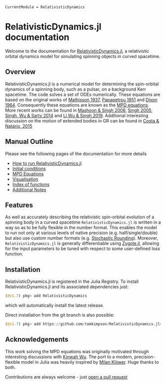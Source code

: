 ```@meta
CurrentModule = RelativisticDynamics
```

# RelativisticDynamics.jl documentation

Welcome to the documentation for [RelativisticDynamics.jl](https://github.com/tomkimpson/RelativisticDynamics.jl), a relativistic orbital dynamics model for simulating spinning objects in curved spacetime.

## Overview
RelativisticDynamics.jl is a numerical model for determining the spin-orbital dynamics of a spinning body, such as a pulsar, on a background Kerr spacetime. The code solves a set of ODEs numerically. These equations are based on the original works of [Mathisson 1937](https://link.springer.com/article/10.1007/s10714-010-0939-y), [Papapetrou 1951](https://royalsocietypublishing.org/doi/10.1098/rspa.1951.0200) and [Dixon 1964](https://ui.adsabs.harvard.edu/abs/1964NCim...34..317D). Consequently these equations are known as the [MPD equations](https://en.wikipedia.org/wiki/Mathisson%E2%80%93Papapetrou%E2%80%93Dixon_equations). More recent works can be found in [Mashoon & Singh 2006](https://arxiv.org/abs/astro-ph/0608278), [Singh 2005](https://journals.aps.org/prd/abstract/10.1103/PhysRevD.72.084033), [Singh, Wu & Sarty 2014](https://arxiv.org/abs/1403.7171) and [Li,Wu & Singh 2019](https://arxiv.org/abs/1902.03146). Additional interesting discussion on the motion of extended bodies in GR can be found in [Costa & Natário, 2015](https://arxiv.org/abs/1410.6443)



## Manual Outline

Please see the following pages of the documentation for more details    

- [How to run RelativisticDynamics.jl](how_to_run.md)
- [Initial conditions](IC.md)
- [MPD Equations](how_to_run.md)
- [Visualisation](visualisation.md)
- [Index of functions](how_to_run.md)
- [Additional Notes](additional_notes.md)

## Features

As well as accurately describing the relativistic spin-orbital evolution of a spinning body in a curved spacetime `RelativisticDynamics.jl` is written in a way so as to be fully flexible in the number format. This enables the model to run not only at various levels of native precision (e.g. half/single/double) but also use custom number formats (e.g. [Stochastic Rounding](https://github.com/milankl/StochasticRounding.jl)). Moreover, `RelativisticDynamics.jl` is generally differentiable using [Zygote.jl](https://fluxml.ai/Zygote.jl/latest/), allowing for the input parameters to be tuned with respect to some user-defined loss function.



## Installation

RelativisticDynamics.jl is registered in the Julia Registry. To install RelativisticDynamics.jl and its associated dependencies just:
```julia
(@v1.7) pkg> add RelativisticDynamics
```
which will automatically install the latest release. 

Direct installation from the git branch is also possible:
```julia
(@v1.7) pkg> add https://github.com/tomkimpson/RelativisticDynamics.jl#branch_name
```



## Acknowledgements 
This work solving the MPD equations was originally motivated through interesting discussions with [Kinwah Wu](https://www.ucl.ac.uk/mssl/people/prof-kinwah-wu). The port to a modern, precision-flexible model in Julia was heavily inspired by [Milan Klöwer](https://github.com/milankl). Huge thanks to both.


Contributions are always welcome - just [open a pull request](https://github.com/tomkimpson/RelativisticDynamics.jl/pulls)


